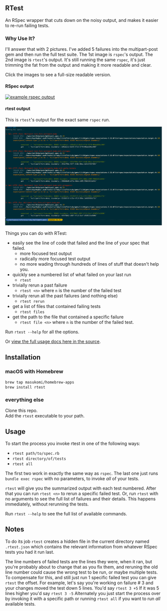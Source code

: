 ## RTest 

An RSpec wrapper that cuts down on the noisy output,
and makes it easier to re-run failing tests.

### Why Use It? 
I'll answer that with 2 pictures. I've added 5 failures into the multipart-post gem and then run the full test suite. The 1st image is `rspec`'s output. The 2nd image is `rtest`'s output. It's still running the same `rspec`, it's just trimming the fat from the output and making it more readable and clear. 

Click the images to see a full-size readable version.

#### RSpec output
[![example rspec output](https://github.com/masukomi/rtest/blob/example_images/docs/images/example_rspec_output.png?raw=true)](https://github.com/masukomi/rtest/blob/example_images/docs/images/example_rspec_output.png?raw=true)

#### rtest output
This is `rtest`'s output for the exact same `rspec` run.

[![example rtest output](https://github.com/masukomi/rtest/blob/example_images/docs/images/example_rtest_output.png?raw=true)](https://github.com/masukomi/rtest/blob/example_images/docs/images/example_rtest_output.png?raw=true)



Things you can do with RTest:

* easily see the line of code that failed and the line of your spec that failed.
  - more focused test output
  - radically more focused test output
  - no more wading through hundreds of lines of stuff that doesn't
    help you.
* quickly see a numbered list of what failed on your last run
  - `rtest`
* trivially rerun a past failure
  - `rtest <n>` where `n` is the number of the failed test
* trivially rerun all the past failures (and nothing else)
  - `rtest rerun`
* get a list of files that contained failing tests
  - `rtest files`
* get the path to the file that contained a specific failure
  - `rtest file <n>` where `n` is the number of the failed test.

Run `rtest --help` for all the options.

Or [view the full usage docs here in the source](https://github.com/masukomi/rtest/blob/main/rtest#L32).
 
## Installation 

### macOS with Homebrew

```
brew tap masukomi/homebrew-apps
brew install rtest
```

### everything else
Clone this repo.  
Add the `rtest` executable to your path.


## Usage

To start the process you invoke rtest in one of the following ways:

* `rtest path/to/spec.rb` 
* `rtest directory/of/tests` 
* `rtest all`

The first two work in exactly the same way as `rspec`. The last one just runs `bundle exec rspec` with no parameters, to invoke _all_ of your tests.

`rtest` will give you the summarized output with each test numbered. After that you can run `rtest <n>` to rerun a specific failed test. Or, run `rtest` with no arguments to see the full list of failures and their details. This happens immediately, without rerunning the tests. 

Run `rtest --help` to see the full list of available commands.

## Notes
To do its job `rtest` creates a hidden file in the current directory named `.rtest.json` which contains the relevant information from whatever RSpec tests you had it run last. 

The line numbers of failed tests are the lines they were, when it ran, but you're probably about to change that as you fix them, and reruning the old line number could cause the wrong test to be run, or maybe multiple tests. To compensate for this, and still just run 1 specific failed test you can give `rtest` the offset. For example, let's say you're working on failure # 3 and your changes moved the test down 5 lines. You'd say `rtest 3 +5` If it was 5 lines higher you'd say `rtest 3 -5` Alternately you just start the process over by invoking it with a specific path or running `rtest all` if you want to run _all_ available tests.

